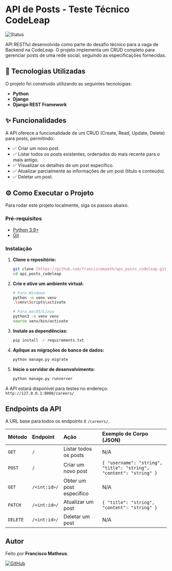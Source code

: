 # API de Posts - Teste Técnico CodeLeap

![Status](https://img.shields.io/badge/status-concluído-brightgreen)

API RESTful desenvolvida como parte do desafio técnico para a vaga de Backend na CodeLeap. O projeto implementa um CRUD completo para gerenciar posts de uma rede social, seguindo as especificações fornecidas.

## 🚀 Tecnologias Utilizadas

O projeto foi construído utilizando as seguintes tecnologias:

- **Python**
- **Django**
- **Django REST Framework**

## ✨ Funcionalidades

A API oferece a funcionalidade de um CRUD (Create, Read, Update, Delete) para posts, permitindo:

-   ✅ Criar um novo post.
-   ✅ Listar todos os posts existentes, ordenados do mais recente para o mais antigo.
-   ✅ Visualizar os detalhes de um post específico.
-   ✅ Atualizar parcialmente as informações de um post (título e conteúdo).
-   ✅ Deletar um post.

## ⚙️ Como Executar o Projeto

Para rodar este projeto localmente, siga os passos abaixo.

### **Pré-requisitos**

-   [Python 3.9+](https://www.python.org/downloads/)
-   [Git](https://git-scm.com/)

### **Instalação**

1.  **Clone o repositório:**
    ```sh
    git clone [https://github.com/franciscomaath/api_posts_codeleap.git](https://github.com/franciscomaath/api_posts_codeleap.git)
    cd api_posts_codeleap
    ```

2.  **Crie e ative um ambiente virtual:**
    ```sh
    # Para Windows
    python -m venv venv
    .\venv\Scripts\activate

    # Para macOS/Linux
    python3 -m venv venv
    source venv/bin/activate
    ```

3.  **Instale as dependências:**
    ```sh
    pip install -r requirements.txt
    ```

4.  **Aplique as migrações do banco de dados:**
    ```sh
    python manage.py migrate
    ```

5.  **Inicie o servidor de desenvolvimento:**
    ```sh
    python manage.py runserver
    ```

A API estará disponível para testes no endereço: `http://127.0.0.1:8000/careers/`

## Endpoints da API

A URL base para todos os endpoints é `/careers/`.

| Método | Endpoint         | Ação                | Exemplo de Corpo (JSON)                                |
| :----- | :--------------- | :------------------ | :----------------------------------------------------- |
| `GET`  | `/`              | Listar todos os posts | N/A                                                    |
| `POST` | `/`              | Criar um novo post  | `{ "username": "string", "title": "string", "content": "string" }` |
| `GET`  | `/<int:id>/`     | Obter um post específico | N/A                                                    |
| `PATCH`| `/<int:id>/`     | Atualizar um post     | `{ "title": "string", "content": "string" }`           |
| `DELETE`| `/<int:id>/`     | Deletar um post       | N/A                                                    |

## Autor

Feito por **Francisco Matheus**.

[![GitHub](https://img.shields.io/badge/GitHub-franciscomaath-blue?logo=github)](https://github.com/franciscomaath)
